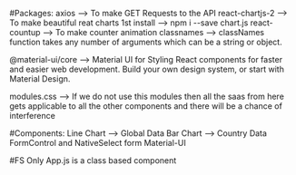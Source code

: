 #Packages:
axios --> To make GET Requests to the API
react-chartjs-2 --> To make beautiful reat charts 1st install --> npm i --save chart.js
react-countup --> To make counter animation
classnames --> classNames function takes any number of arguments which can be a string or object.

@material-ui/core --> Material UI for Styling
React components for faster and easier web development. Build your own design system, or start with Material Design.


modules.css --> If we do not use this modules then all the saas from here gets applicable to all the other components and there will be a chance of interference

#Components:
Line Chart --> Global Data
Bar Chart --> Country Data
FormControl and NativeSelect form Material-UI

#FS
Only App.js is a class based component